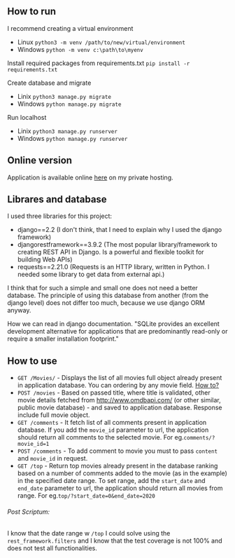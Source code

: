 ## How to run
I recommend creating a virtual environment
* Linux 
``python3 -m venv /path/to/new/virtual/environment``
* Windows
``python -m venv c:\path\to\myenv``

Install required packages from requirements.txt
``pip install -r requirements.txt``

Create database and migrate
* Linix ``python3 manage.py migrate``
* Windows ``python manage.py migrate``

Run localhost
* Linix ``python3 manage.py runserver``
* Windows ``python manage.py runserver``

## Online version
Application is available online [here](http://netguru.bielpawel.pl/) on my private hosting.

## Librares and database
I used three libraries for this project:
* django==2.2 (I don't think, that I need to explain why I used the django framework)
* djangorestframework==3.9.2 (The most popular library/framework to creating REST API in Django.
 Is a powerful and flexible toolkit for building Web APIs)
* requests==2.21.0 (Requests is an HTTP library, written in Python. I needed some library to get data from external api.)

I think that for such a simple and small one does not need a better database.
The principle of using this database from another (from the django level) does not differ too much, because we use django ORM anyway.

How we can read in django documentation.
"SQLite provides an excellent development alternative for applications 
that are predominantly read-only or require a smaller installation footprint." 

## How to use
* `GET /Movies/` - Displays the list of all movies full object already present in application database. 
You can ordering by any movie field. [How to?](https://www.django-rest-framework.org/api-guide/filtering/#orderingfilter)
* `​POST /movies` - Based on passed title, where title is validated, other movie details fetched from http://www.omdbapi.com/
 (or other similar, public movie database) - and saved to application database.
 Response include full movie object.
 * `GET /comments` - It fetch list of all comments present in application database. 
  If you add the `movie_id` parameter to url, the application should return all comments to the selected movie.
  For eg.`comments/?movie_id=1`
* `POST /comments` - To add comment to movie you must to pass `content` and `movie_id` in request.
* `GET /top` - Return top movies already present in the database ranking based on a number of 
comments added to the movie (as in the example) in the specified date range. 
To set range, add the `start_date` and `end_date` parameter to url, the application should return all movies from range.
 For eg.`top/?start_date=0&end_date=2020`

###### Post Scriptum:

I know that the date range w `/top` I could solve using the `rest_framework.filters` and 
I know that the test coverage is not 100% and does not test all functionalities.

